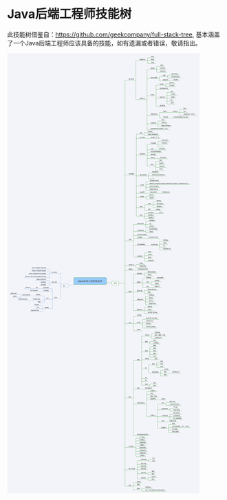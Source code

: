 # Java后端工程师技能树

此技能树借鉴自：https://github.com/geekcompany/full-stack-tree, 基本涵盖了一个Java后端工程师应该具备的技能，如有遗漏或者错误，敬请指出。

![java-skill-tree](images/Java后端工程师技能树.png)
